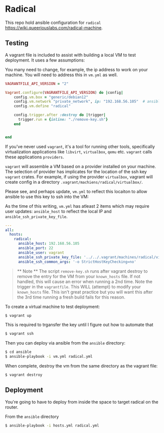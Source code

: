 # Radical
This repo hold ansible configuration for `radical` https://wiki.queeriouslabs.com/radical-machine.

## Testing
A vagrant file is included to assist with building a local VM to test deployment.  It uses a few assumptions:

You many need to change, for example, the ip address to work on your machine.  You will need to address this in `vm.yml` as well.

```ruby
VAGRANTFILE_API_VERSION = "2"

Vagrant.configure(VAGRANTFILE_API_VERSION) do |config|
    config.vm.box = "generic/debian12"
    config.vm.network "private_network", ip: "192.168.56.105"  # ansible_host
    config.vm.define "radical"

    config.trigger.after :destroy do |trigger|
      trigger.run = {inline: "./remove-key.sh"}
    end


end
```
If you've never used `vagrant`, it's a tool for running other tools, specifically virtualization applications like `libvirt`, `virtualbox`, `qemu` etc.  `vagrant` calls these applications `providers`.  

`vagrant` will assemble a VM based on a provider installed on your machine.  The selection of provider has implicates for the location of the ssh key `vagrant` crates.  For example, if using the provider `virtualbox`, vagrant will create config in a directory `.vagrant/machiens/radical/virtualbox/`. 

Please see, and perhaps update, `vm.yml` to reflect this locaiton to allow ansible to use this key to ssh into the VM:

As the time of this writing, `vm.yml` has atleast 2 items which may require user updates: `ansible_host` to reflect the local IP and `ansible_ssh_private_key_file`.

```yaml
---
all:
  hosts:
    radical:
      ansible_host: 192.168.56.105
      ansible_port: 22
      ansible_user: vagrant
      ansible_ssh_private_key_file: '../../.vagrant/machines/radical/virtualbox/private_key'
      ansible_ssh_common_args: '-o StrictHostKeyChecking=no'
```


> ** Note **
The script `remove-key.sh` runs after vagrant destroy to remove the entry for the VM from your `known_hosts` file.  If not handled, this will cause an error when running a 2nd time.  Note the trigger in the `vagrantfile`.  This WILL (attempt) to modify your `known_hosts` file.  This isn't great practice but you will want this after the 3rd time running a fresh build fails for this reason.


To create a virtual machine to test deployment:

```bash
$ vagrant up
```

This is required to trgansfer the key until I figure out how to automate that

```bash
$ vagrant ssh
```

Then you can deploy via ansible from the `ansible` directory:

```bash
$ cd ansible
$ ansible-playbook -i vm.yml radical.yml
```

When complete, destroy the vm from the same directory as the vagrant file:

```bash
$ vagrant destroy
```

## Deployment
You're going to have to deploy from inside the space to target radical on the router.

From the `ansible` directory

```bash
$ ansible-playbook -i hosts.yml radical.yml 
```
